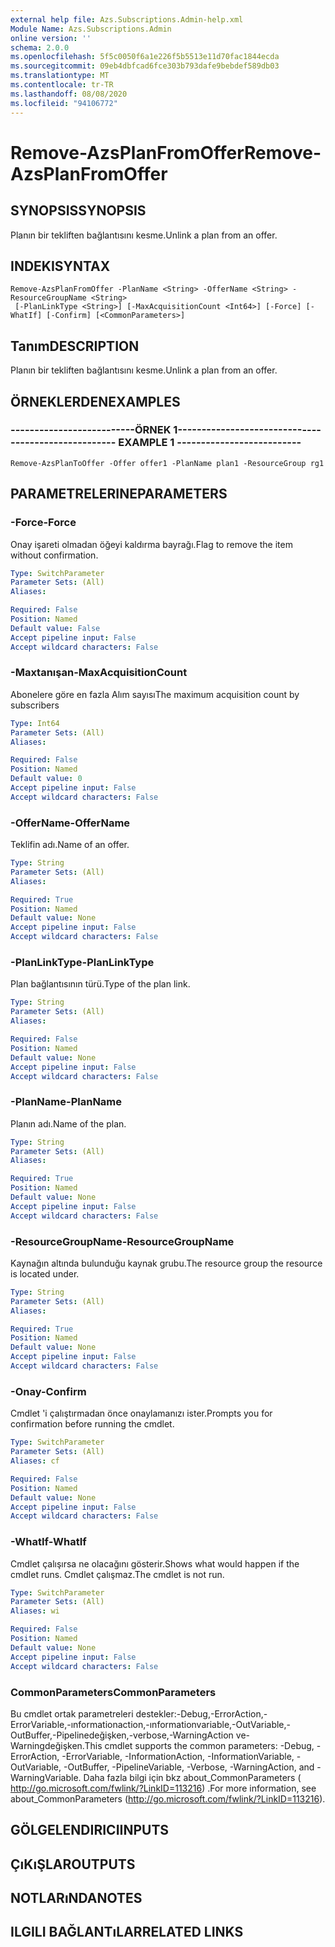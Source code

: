 ```yaml
---
external help file: Azs.Subscriptions.Admin-help.xml
Module Name: Azs.Subscriptions.Admin
online version: ''
schema: 2.0.0
ms.openlocfilehash: 5f5c0050f6a1e226f5b5513e11d70fac1844ecda
ms.sourcegitcommit: 09eb4dbfcad6fce303b793dafe9bebdef589db03
ms.translationtype: MT
ms.contentlocale: tr-TR
ms.lasthandoff: 08/08/2020
ms.locfileid: "94106772"
---
```

# <span data-ttu-id="a60ce-101">Remove-AzsPlanFromOffer</span><span class="sxs-lookup"><span data-stu-id="a60ce-101">Remove-AzsPlanFromOffer</span></span>

## <span data-ttu-id="a60ce-102">SYNOPSIS</span><span class="sxs-lookup"><span data-stu-id="a60ce-102">SYNOPSIS</span></span>
<span data-ttu-id="a60ce-103">Planın bir tekliften bağlantısını kesme.</span><span class="sxs-lookup"><span data-stu-id="a60ce-103">Unlink a plan from an offer.</span></span>

## <span data-ttu-id="a60ce-104">INDEKI</span><span class="sxs-lookup"><span data-stu-id="a60ce-104">SYNTAX</span></span>

```
Remove-AzsPlanFromOffer -PlanName <String> -OfferName <String> -ResourceGroupName <String>
 [-PlanLinkType <String>] [-MaxAcquisitionCount <Int64>] [-Force] [-WhatIf] [-Confirm] [<CommonParameters>]
```

## <span data-ttu-id="a60ce-105">Tanım</span><span class="sxs-lookup"><span data-stu-id="a60ce-105">DESCRIPTION</span></span>
<span data-ttu-id="a60ce-106">Planın bir tekliften bağlantısını kesme.</span><span class="sxs-lookup"><span data-stu-id="a60ce-106">Unlink a plan from an offer.</span></span>

## <span data-ttu-id="a60ce-107">ÖRNEKLERDEN</span><span class="sxs-lookup"><span data-stu-id="a60ce-107">EXAMPLES</span></span>

### <span data-ttu-id="a60ce-108">--------------------------ÖRNEK 1--------------------------</span><span class="sxs-lookup"><span data-stu-id="a60ce-108">-------------------------- EXAMPLE 1 --------------------------</span></span>
```
Remove-AzsPlanToOffer -Offer offer1 -PlanName plan1 -ResourceGroup rg1
```

## <span data-ttu-id="a60ce-109">PARAMETRELERINE</span><span class="sxs-lookup"><span data-stu-id="a60ce-109">PARAMETERS</span></span>

### <span data-ttu-id="a60ce-110">-Force</span><span class="sxs-lookup"><span data-stu-id="a60ce-110">-Force</span></span>
<span data-ttu-id="a60ce-111">Onay işareti olmadan öğeyi kaldırma bayrağı.</span><span class="sxs-lookup"><span data-stu-id="a60ce-111">Flag to remove the item without confirmation.</span></span>

```yaml
Type: SwitchParameter
Parameter Sets: (All)
Aliases: 

Required: False
Position: Named
Default value: False
Accept pipeline input: False
Accept wildcard characters: False
```

### <span data-ttu-id="a60ce-112">-Maxtanışan</span><span class="sxs-lookup"><span data-stu-id="a60ce-112">-MaxAcquisitionCount</span></span>
<span data-ttu-id="a60ce-113">Abonelere göre en fazla Alım sayısı</span><span class="sxs-lookup"><span data-stu-id="a60ce-113">The maximum acquisition count by subscribers</span></span>

```yaml
Type: Int64
Parameter Sets: (All)
Aliases: 

Required: False
Position: Named
Default value: 0
Accept pipeline input: False
Accept wildcard characters: False
```

### <span data-ttu-id="a60ce-114">-OfferName</span><span class="sxs-lookup"><span data-stu-id="a60ce-114">-OfferName</span></span>
<span data-ttu-id="a60ce-115">Teklifin adı.</span><span class="sxs-lookup"><span data-stu-id="a60ce-115">Name of an offer.</span></span>

```yaml
Type: String
Parameter Sets: (All)
Aliases: 

Required: True
Position: Named
Default value: None
Accept pipeline input: False
Accept wildcard characters: False
```

### <span data-ttu-id="a60ce-116">-PlanLinkType</span><span class="sxs-lookup"><span data-stu-id="a60ce-116">-PlanLinkType</span></span>
<span data-ttu-id="a60ce-117">Plan bağlantısının türü.</span><span class="sxs-lookup"><span data-stu-id="a60ce-117">Type of the plan link.</span></span>

```yaml
Type: String
Parameter Sets: (All)
Aliases: 

Required: False
Position: Named
Default value: None
Accept pipeline input: False
Accept wildcard characters: False
```

### <span data-ttu-id="a60ce-118">-PlanName</span><span class="sxs-lookup"><span data-stu-id="a60ce-118">-PlanName</span></span>
<span data-ttu-id="a60ce-119">Planın adı.</span><span class="sxs-lookup"><span data-stu-id="a60ce-119">Name of the plan.</span></span>

```yaml
Type: String
Parameter Sets: (All)
Aliases: 

Required: True
Position: Named
Default value: None
Accept pipeline input: False
Accept wildcard characters: False
```

### <span data-ttu-id="a60ce-120">-ResourceGroupName</span><span class="sxs-lookup"><span data-stu-id="a60ce-120">-ResourceGroupName</span></span>
<span data-ttu-id="a60ce-121">Kaynağın altında bulunduğu kaynak grubu.</span><span class="sxs-lookup"><span data-stu-id="a60ce-121">The resource group the resource is located under.</span></span>

```yaml
Type: String
Parameter Sets: (All)
Aliases: 

Required: True
Position: Named
Default value: None
Accept pipeline input: False
Accept wildcard characters: False
```

### <span data-ttu-id="a60ce-122">-Onay</span><span class="sxs-lookup"><span data-stu-id="a60ce-122">-Confirm</span></span>
<span data-ttu-id="a60ce-123">Cmdlet 'i çalıştırmadan önce onaylamanızı ister.</span><span class="sxs-lookup"><span data-stu-id="a60ce-123">Prompts you for confirmation before running the cmdlet.</span></span>

```yaml
Type: SwitchParameter
Parameter Sets: (All)
Aliases: cf

Required: False
Position: Named
Default value: None
Accept pipeline input: False
Accept wildcard characters: False
```

### <span data-ttu-id="a60ce-124">-WhatIf</span><span class="sxs-lookup"><span data-stu-id="a60ce-124">-WhatIf</span></span>
<span data-ttu-id="a60ce-125">Cmdlet çalışırsa ne olacağını gösterir.</span><span class="sxs-lookup"><span data-stu-id="a60ce-125">Shows what would happen if the cmdlet runs.</span></span>
<span data-ttu-id="a60ce-126">Cmdlet çalışmaz.</span><span class="sxs-lookup"><span data-stu-id="a60ce-126">The cmdlet is not run.</span></span>

```yaml
Type: SwitchParameter
Parameter Sets: (All)
Aliases: wi

Required: False
Position: Named
Default value: None
Accept pipeline input: False
Accept wildcard characters: False
```

### <span data-ttu-id="a60ce-127">CommonParameters</span><span class="sxs-lookup"><span data-stu-id="a60ce-127">CommonParameters</span></span>
<span data-ttu-id="a60ce-128">Bu cmdlet ortak parametreleri destekler:-Debug,-ErrorAction,-ErrorVariable,-ınformationaction,-ınformationvariable,-OutVariable,-OutBuffer,-Pipelinedeğişken,-verbose,-WarningAction ve-Warningdeğişken.</span><span class="sxs-lookup"><span data-stu-id="a60ce-128">This cmdlet supports the common parameters: -Debug, -ErrorAction, -ErrorVariable, -InformationAction, -InformationVariable, -OutVariable, -OutBuffer, -PipelineVariable, -Verbose, -WarningAction, and -WarningVariable.</span></span> <span data-ttu-id="a60ce-129">Daha fazla bilgi için bkz about_CommonParameters ( http://go.microsoft.com/fwlink/?LinkID=113216) .</span><span class="sxs-lookup"><span data-stu-id="a60ce-129">For more information, see about_CommonParameters (http://go.microsoft.com/fwlink/?LinkID=113216).</span></span>

## <span data-ttu-id="a60ce-130">GÖLGELENDIRICI</span><span class="sxs-lookup"><span data-stu-id="a60ce-130">INPUTS</span></span>

## <span data-ttu-id="a60ce-131">ÇıKıŞLAR</span><span class="sxs-lookup"><span data-stu-id="a60ce-131">OUTPUTS</span></span>

## <span data-ttu-id="a60ce-132">NOTLARıNDA</span><span class="sxs-lookup"><span data-stu-id="a60ce-132">NOTES</span></span>

## <span data-ttu-id="a60ce-133">ILGILI BAĞLANTıLAR</span><span class="sxs-lookup"><span data-stu-id="a60ce-133">RELATED LINKS</span></span>

